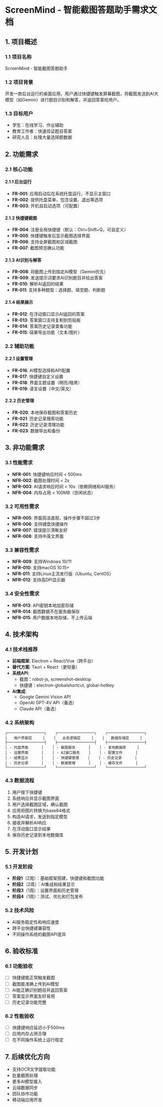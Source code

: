 # ScreenMind - 智能截图答题助手需求文档

## 1. 项目概述

### 1.1 项目名称
ScreenMind - 智能截图答题助手

### 1.2 项目背景
开发一款后台运行的桌面应用，用户通过快捷键触发屏幕截图，将截图发送到AI大模型（如Gemini）进行题目识别和解答，并返回答案给用户。

### 1.3 目标用户
- 学生：在线学习、作业辅助
- 教育工作者：快速验证题目答案
- 研究人员：处理大量选择题数据

## 2. 功能需求

### 2.1 核心功能

#### 2.1.1 后台运行
- **FR-001**: 应用启动后在系统托盘运行，不显示主窗口
- **FR-002**: 提供托盘菜单，包含设置、退出等选项
- **FR-003**: 开机自启动选项（可配置）

#### 2.1.2 快捷键截图
- **FR-004**: 注册全局快捷键（默认：Ctrl+Shift+Q，可自定义）
- **FR-005**: 快捷键触发后显示截图选择界面
- **FR-006**: 支持全屏截图和区域截图
- **FR-007**: 截图预览确认功能

#### 2.1.3 AI识别与解答
- **FR-008**: 将截图上传到指定AI模型（Gemini优先）
- **FR-009**: 发送提示词要求AI识别题目并给出答案
- **FR-010**: 解析AI返回的结果
- **FR-011**: 支持多种题型：选择题、填空题、判断题

#### 2.1.4 结果展示
- **FR-012**: 在浮动窗口显示AI返回的答案
- **FR-013**: 答案窗口支持复制到剪贴板
- **FR-014**: 答案历史记录查看功能
- **FR-015**: 结果导出功能（文本/图片）

### 2.2 辅助功能

#### 2.2.1 设置管理
- **FR-016**: AI模型选择和API配置
- **FR-017**: 快捷键自定义设置
- **FR-018**: 界面主题设置（明亮/暗黑）
- **FR-019**: 语言设置（中文/英文）

#### 2.2.2 历史管理
- **FR-020**: 本地保存截图和答案历史
- **FR-021**: 历史记录搜索功能
- **FR-022**: 历史记录清理功能
- **FR-023**: 数据导出和备份

## 3. 非功能需求

### 3.1 性能需求
- **NFR-001**: 快捷键响应时间 < 500ms
- **NFR-002**: 截图处理时间 < 2s
- **NFR-003**: AI请求响应时间 < 10s（依赖网络和AI服务）
- **NFR-004**: 内存占用 < 100MB（空闲状态）

### 3.2 可用性需求
- **NFR-005**: 界面简洁直观，操作步骤不超过3步
- **NFR-006**: 支持键盘快捷操作
- **NFR-007**: 错误提示清晰友好
- **NFR-008**: 支持中英文界面

### 3.3 兼容性需求
- **NFR-009**: 支持Windows 10/11
- **NFR-010**: 支持macOS 10.15+
- **NFR-011**: 支持Linux主流发行版（Ubuntu, CentOS）
- **NFR-012**: 支持高DPI显示器

### 3.4 安全性需求
- **NFR-013**: API密钥本地加密存储
- **NFR-014**: 截图数据不在服务器保存
- **NFR-015**: 用户数据本地存储，不上传云端

## 4. 技术架构

### 4.1 技术栈推荐
- **前端框架**: Electron + React/Vue（跨平台）
- **替代方案**: Tauri + React（更轻量）
- **系统API**:
  - 截图：robot-js, screenshot-desktop
  - 快捷键：electron-globalshortcut, global-hotkey
- **AI集成**:
  - Google Gemini Vision API
  - OpenAI GPT-4V API（备选）
  - Claude API（备选）

### 4.2 系统架构
```
┌─────────────────┐    ┌─────────────────┐    ┌─────────────────┐
│   用户界面层     │    │   业务逻辑层     │    │   数据存储层     │
├─────────────────┤    ├─────────────────┤    ├─────────────────┤
│ - 托盘界面      │    │ - 截图服务      │    │ - 本地数据库     │
│ - 设置界面      │    │ - AI接口服务    │    │ - 配置文件      │
│ - 结果显示      │    │ - 快捷键管理    │    │ - 历史记录      │
│ - 历史记录      │    │ - 数据管理      │    │ - 缓存文件      │
└─────────────────┘    └─────────────────┘    └─────────────────┘
```

### 4.3 数据流程
1. 用户按下快捷键
2. 系统响应并显示截图界面
3. 用户选择截图区域，确认截图
4. 应用将图片转换为base64格式
5. 构造AI请求，发送到指定模型
6. 接收并解析AI响应
7. 在浮动窗口显示结果
8. 保存历史记录到本地数据库

## 5. 开发计划

### 5.1 开发阶段
- **阶段1**（2周）：基础框架搭建，快捷键和截图功能
- **阶段2**（2周）：AI集成和结果显示
- **阶段3**（1周）：设置界面和历史管理
- **阶段4**（1周）：测试、优化和打包发布

### 5.2 技术风险
- AI服务稳定性和响应速度
- 跨平台快捷键兼容性
- 不同操作系统的截图API差异

## 6. 验收标准

### 6.1 功能验收
- [ ] 快捷键能正常触发截图
- [ ] 截图能准确上传到AI模型
- [ ] AI能正确识别题目并返回答案
- [ ] 答案显示界面友好易用
- [ ] 历史记录功能完整

### 6.2 性能验收
- [ ] 快捷键响应延迟小于500ms
- [ ] 应用内存占用合理
- [ ] 在不同操作系统上运行稳定

## 7. 后续优化方向

- 支持OCR文字提取功能
- 批量截图处理
- 更多AI模型接入
- 云端数据同步
- 团队协作功能
- 移动端应用开发